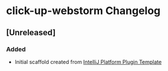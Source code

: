 <!-- Keep a Changelog guide -> https://keepachangelog.com -->

# click-up-webstorm Changelog

## [Unreleased]
### Added
- Initial scaffold created from [IntelliJ Platform Plugin Template](https://github.com/JetBrains/intellij-platform-plugin-template)
